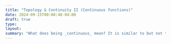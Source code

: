 ```yaml
---
title: "Topology & Continuity II (Continuous functions)"
date: 2024-09-15T00:08:48-04:00
draft: true
type:
layout:
summary: "What does being _continuous_ mean? It is similar to but not the same as not having to life your pen."
---
```


